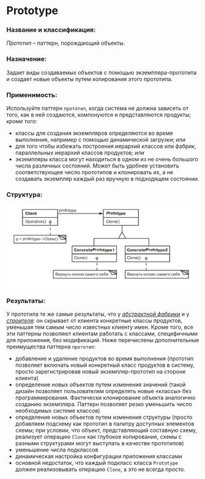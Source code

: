 # Prototype

### Название и классификация:
_Прототип_ – паттерн, порождающий объекты.

### Назначение:
Задает виды создаваемых объектов с помощью экземпляра-прототипа и создает новые объекты путем копирования этого прототипа.

### Применимость:
Используйте паттерн `прототип`, когда система не должна зависеть от того, как в ней создаются, компонуются и представляются продукты; _кроме того_:
*	классы для создания экземпляров определяются во время выполнения, например с помощью динамической загрузки; _или_
*	для того чтобы избежать построения иерархий классов или фабрик, параллельных иерархий классов продуктов; _или_
*	экземпляры класса могут находиться в одном из не очень большого числа различных состояний. Может быть удобнее установить соответствующее число прототипов и клонировать их, а не создавать экземпляр каждый раз вручную в подходящем состоянии.

### Структура: 
![structure.png](structure.png)

### Результаты:
У прототипа те же самые результаты, что у [_абстрактной фабрики_](https://github.com/a1sarpi/Patterns/tree/main/AbstractFactory) и у [_строителя_](https://github.com/a1sarpi/Patterns/tree/main/Builder): он скрывает от клиента конкретные классы продуктов, уменьшая тем самым число известных клиенту имен. Кроме того, все эти паттерны позволяют клиентам работать с классами, специфичными для приложения, без модификаций.
Ниже перечислены дополнительные преимущества паттерна `прототип`:
*	добавление и удаление продуктов во время выполнения (прототип позволяет включать новый конкретный класс продуктов в систему, просто зарегистрировав новый экземпляр-прототип на стороне клиента)
*	определение новых объектов путем изменения значений (такой дизайн позволяет пользователям определять новые «классы» без программирования. Фактически клонирование объекта аналогично созданию экземпляра. Паттерн позволяет резко уменьшить число необходимых системе классов)
*	определение новых объектов путем изменения структуры (просто добавляем подсхему как прототип в палитру доступных элементов схемы; при условии, что объект, представляющий составную схему, реализует операцию `Clone` как глубокое копирование, схемы с разными структурами могут выступать в качестве прототипов)
*	уменьшение числа подклассов
*	динамическая настройка конфигурации приложения классами
*	основной недостаток, что каждый подкласс класса `Prototype` должен реализовывать операцию `Clone`, а это не всегда просто. 
